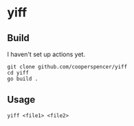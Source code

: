 # yiff

## Build
I haven't set up actions yet.
```shell
git clone github.com/cooperspencer/yiff
cd yiff
go build .
```
## Usage
```shell
yiff <file1> <file2>
```